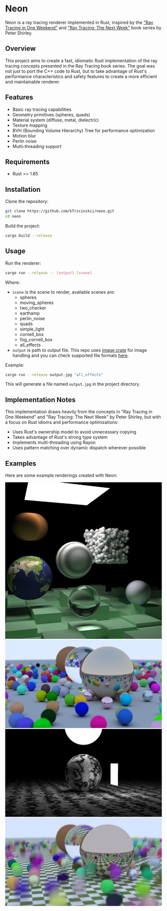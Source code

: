 # Neon

Neon is a ray tracing renderer implemented in Rust, inspired by the ["Ray Tracing in One Weekend"](https://raytracing.github.io/books/RayTracingInOneWeekend.html) and ["Ray Tracing: The Next Week"](https://raytracing.github.io/books/RayTracingTheNextWeek.html) book series by Peter Shirley.

## Overview

This project aims to create a fast, idiomatic Rust implementation of the ray tracing concepts presented in the Ray Tracing book series. The goal was not just to port the C++ code to Rust, but to take advantage of Rust's performance characteristics and safety features to create a more efficient and maintainable renderer.

## Features

- Basic ray tracing capabilities
- Geometry primitives (spheres, quads)
- Material system (diffuse, metal, dielectric)
- Texture mapping
- BVH (Bounding Volume Hierarchy) Tree for performance optimization
- Motion blur
- Perlin noise
- Multi-threading support

## Requirements

- Rust >= 1.85

## Installation

Clone the repository:

```bash
git clone https://github.com/kTrzcinskii/neon.git
cd neon
```

Build the project:

```bash
cargo build --release
```

## Usage

Run the renderer:

```bash
cargo run --release -- [output] [scene]
```

Where:
- `scene` is the scene to render, available scenes are:
    - spheres
    - moving_spheres
    - two_checker
    - earthamp
    - perlin_noise
    - quads
    - simple_light
    - cornell_box
    - fog_cornell_box
    - all_effects
- `output` is path to output file. This repo uses [image crate](https://docs.rs/image/latest/image/) for image handling and you can check supported file formats [here](https://docs.rs/image/latest/image/fn.save_buffer.html).

Example:

```bash
cargo run --release output.jpg "all_effects"
```

This will generate a file named `output.jpg` in the project directory.

## Implementation Notes

This implementation draws heavily from the concepts in "Ray Tracing in One Weekend" and "Ray Tracing: The Next Week" by Peter Shirley, but with a focus on Rust idioms and performance optimizations:

- Uses Rust's ownership model to avoid unnecessary copying
- Takes advantage of Rust's strong type system
- Implements multi-threading using Rayon
- Uses pattern matching over dynamic dispatch wherever possible

## Examples

Here are some example renderings created with Neon:

![](/examples/scene_with_all_effects.png)
![](./examples/scene_with_spheres.png)
![](./examples/scene_with_simple_light.png)
![](./examples/scene_with_moving_spheres.png)